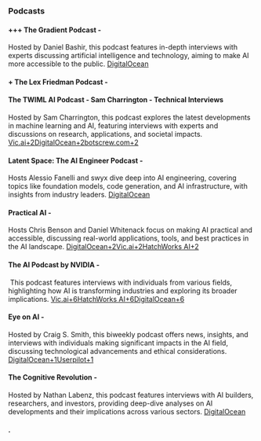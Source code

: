 
### Podcasts
#### +++ **The Gradient Podcast** - 
Hosted by Daniel Bashir, this podcast features in-depth interviews with experts discussing artificial intelligence and technology, aiming to make AI more accessible to the public. ​[DigitalOcean](https://www.digitalocean.com/resources/articles/ai-podcasts)

#### + **The Lex Friedman Podcast** -


#### **The TWIML AI Podcast** - Sam Charrington - Technical Interviews
Hosted by Sam Charrington, this podcast explores the latest developments in machine learning and AI, featuring interviews with experts and discussions on research, applications, and societal impacts.​[Vic.ai+2DigitalOcean+2botscrew.com+2](https://www.digitalocean.com/resources/articles/ai-podcasts)

#### **Latent Space: The AI Engineer Podcast** -
Hosts Alessio Fanelli and swyx dive deep into AI engineering, covering topics like foundation models, code generation, and AI infrastructure, with insights from industry leaders. ​[DigitalOcean](https://www.digitalocean.com/resources/articles/ai-podcasts)
#### **Practical AI** - 
Hosts Chris Benson and Daniel Whitenack focus on making AI practical and accessible, discussing real-world applications, tools, and best practices in the AI landscape. ​[DigitalOcean+2Vic.ai+2HatchWorks AI+2](https://www.vic.ai/resources/the-must-listen-to-ai-and-ai-generative-podcasts)

#### **The AI Podcast by NVIDIA** -
 This podcast features interviews with individuals from various fields, highlighting how AI is transforming industries and exploring its broader implications. ​[Vic.ai+6HatchWorks AI+6DigitalOcean+6](https://hatchworks.com/blog/gen-ai/top-10-ai-podcasts/)

#### **Eye on AI** - 
Hosted by Craig S. Smith, this biweekly podcast offers news, insights, and interviews with individuals making significant impacts in the AI field, discussing technological advancements and ethical considerations. ​[DigitalOcean+1Userpilot+1](https://www.digitalocean.com/resources/articles/ai-podcasts)

#### **The Cognitive Revolution** - 
Hosted by Nathan Labenz, this podcast features interviews with AI builders, researchers, and investors, providing deep-dive analyses on AI developments and their implications across various sectors. ​[DigitalOcean](https://www.digitalocean.com/resources/articles/ai-podcasts)
#### . 
